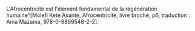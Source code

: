 <!-- TITLE: Afrocentricité -->
<!-- SUBTITLE: Présentation de l'afrocentricité -->

L'Afrocentricité est l'élément fondamental de la régénération humaine^[Molefi Kete Asante, Afrocentricité, livre broché, p6, traduction : Ama Mazama, 978-0-9899548-2-2].